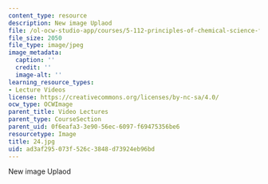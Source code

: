 ```yaml
---
content_type: resource
description: New image Uplaod
file: /ol-ocw-studio-app/courses/5-112-principles-of-chemical-science-fall-2005/ad3af295073f526c3848d73924eb96bd_24.jpg
file_size: 2050
file_type: image/jpeg
image_metadata:
  caption: ''
  credit: ''
  image-alt: ''
learning_resource_types:
- Lecture Videos
license: https://creativecommons.org/licenses/by-nc-sa/4.0/
ocw_type: OCWImage
parent_title: Video Lectures
parent_type: CourseSection
parent_uid: 0f6eafa3-3e90-56ec-6097-f69475356be6
resourcetype: Image
title: 24.jpg
uid: ad3af295-073f-526c-3848-d73924eb96bd
---
```

New image Uplaod